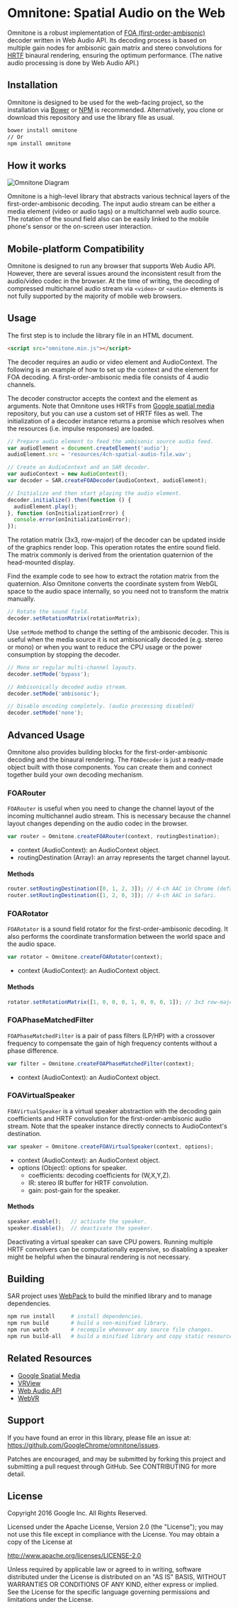 # Omnitone: Spatial Audio on the Web

Omnitone is a robust implementation of [FOA (first-order-ambisonic)](https://en.wikipedia.org/wiki/Ambisonics) decoder written in Web Audio API. Its decoding process is based on multiple gain nodes for ambisonic gain matrix and stereo convolutions for [HRTF](https://en.wikipedia.org/wiki/Head-related_transfer_function) binaural rendering, ensuring the optimum performance. (The native audio processing is done by Web Audio API.)


## Installation

Omnitone is designed to be used for the web-facing project, so the installation via [Bower](https://bower.io/) or [NPM](https://www.npmjs.com/) is recommended. Alternatively, you clone or download this repository and use the library file as usual.

```bash
bower install omnitone
// Or
npm install omnitone
```


## How it works

![Omnitone Diagram](https://raw.githubusercontent.com/GoogleChrome/omnitone/master/doc/diagram.png)

Omnitone is a high-level library that abstracts various technical layers of the first-order-ambisonic decoding. The input audio stream can be either a media element (video or audio tags) or a multichannel web audio source. The rotation of the sound field also can be easily linked to the mobile phone's sensor or the on-screen user interaction.


## Mobile-platform Compatibility

Omnitone is designed to run any browser that supports Web Audio API. However, there are several issues around the inconsistent result from the audio/video codec in the browser. At the time of writing, the decoding of compressed multichannel audio stream via `<video>` or `<audio>` elements is not fully supported by the majority of mobile web browsers.


## Usage

The first step is to include the library file in an HTML document.

```html
<script src="omnitone.min.js"></script>
```

The decoder requires an audio or video element and AudioContext. The following is an example of how to set up the context and the element for FOA decoding. A first-order-ambisonic media file consists of 4 audio channels.

The decoder constructor accepts the context and the element as arguments. Note that Omnitone uses HRTFs from [Google spatial media](https://github.com/google/spatial-media) repository, but you can use a custom set of HRTF files as well. The initialization of a decoder instance returns a promise which resolves when the resources (i.e. impulse responses) are loaded.

```js
// Prepare audio element to feed the ambisonic source audio feed.
var audioElement = document.createElement('audio');
audioElement.src = 'resources/4ch-spatial-audio-file.wav';

// Create an AudioContext and an SAR decoder.
var audioContext = new AudioContext();
var decoder = SAR.createFOADecoder(audioContext, audioElement);

// Initialize and then start playing the audio element.
decoder.initialize().then(function () {
  audioElement.play();
}, function (onInitializationError) {
  console.error(onInitializationError);
});
```

The rotation matrix (3x3, row-major) of the decoder can be updated inside of the graphics render loop. This operation rotates the entire sound field. The matrix commonly is derived from the orientation quaternion of the head-mounted display.

Find the example code to see how to extract the rotation matrix from the quaternion. Also Omnitone converts the coordinate system from WebGL space to the audio space internally, so you need not to transform the matrix manually.

```js
// Rotate the sound field.
decoder.setRotationMatrix(rotationMatrix);
```

Use `setMode` method to change the setting of the ambisonic decoder. This is useful when the media source it is not ambisonically decoded (e.g. stereo or mono) or when you want to reduce the CPU usage or the power consumption by stopping the decoder.

```js
// Mono or regular multi-channel layouts.
decoder.setMode('bypass');

// Ambisonically decoded audio stream.
decoder.setMode('ambisonic');

// Disable encoding completely. (audio processing disabled)
decoder.setMode('none');
```


## Advanced Usage

Omnitone also provides building blocks for the first-order-ambisonic decoding and the binaural rendering. The `FOADecoder` is just a ready-made object built with those components. You can create them and connect together build your own decoding mechanism. 

### FOARouter

`FOARouter` is useful when you need to change the channel layout of the incoming multichannel audio stream. This is necessary because the channel layout changes depending on the audio codec in the browser.

```js
var router = Omnitone.createFOARouter(context, routingDestination);
```

* context (AudioContext): an AudioContext object.
* routingDestination (Array): an array represents the target channel layout.

#### Methods

```js
router.setRoutingDestination([0, 1, 2, 3]); // 4-ch AAC in Chrome (default).
router.setRoutingDestination([1, 2, 0, 3]); // 4-ch AAC in Safari.
```

### FOARotator

`FOARotator` is a sound field rotator for the first-order-ambisonic decoding. It also performs the coordinate transformation between the world space and the audio space.

```js
var rotator = Omnitone.createFOARotator(context);
```

* context (AudioContext): an AudioContext object.

#### Methods

```js
rotator.setRotationMatrix([1, 0, 0, 0, 1, 0, 0, 0, 1]); // 3x3 row-major matrix.
```

### FOAPhaseMatchedFilter

`FOAPhaseMatchedFilter` is a pair of pass filters (LP/HP) with a crossover frequency to compensate the gain of high frequency contents without a phase difference.

```js
var filter = Omnitone.createFOAPhaseMatchedFilter(context);
```

* context (AudioContext): an AudioContext object.

### FOAVirtualSpeaker

`FOAVirtualSpeaker` is a virtual speaker abstraction with the decoding gain coefficients and HRTF convolution for the first-order-ambisonic audio stream. Note that the speaker instance directly connects to AudioContext's destination.

```js
var speaker = Omnitone.createFOAVirtualSpeaker(context, options);
```

* context (AudioContext): an AudioContext object.
* options (Object): options for speaker.
    - coefficients: decoding coefficients for (W,X,Y,Z).
    - IR: stereo IR buffer for HRTF convolution.
    - gain: post-gain for the speaker.

#### Methods

```js
speaker.enable();   // activate the speaker.
speaker.disable();  // deactivate the speaker.
```

Deactivating a virtual speaker can save CPU powers. Running multiple HRTF convolvers can be computationally expensive, so disabling a speaker might be helpful when the binaural rendering is not necessary.


## Building

SAR project uses [WebPack](https://webpack.github.io/) to build the minified library and to manage dependencies.

```bash
npm run install     # install dependencies.
npm run build       # build a non-minified library.
npm run watch       # recompile whenever any source file changes.
npm run build-all   # build a minified library and copy static resources.
```


## Related Resources

* [Google Spatial Media](https://github.com/google/spatial-media)
* [VRView](https://developers.google.com/vr/concepts/vrview/)
* [Web Audio API](https://webaudio.github.io/web-audio-api/)
* [WebVR](https://webvr.info/)


## Support

If you have found an error in this library, please file an issue at: https://github.com/GoogleChrome/omnitone/issues.

Patches are encouraged, and may be submitted by forking this project and submitting a pull request through GitHub. See CONTRIBUTING for more detail.


## License

Copyright 2016 Google Inc. All Rights Reserved.

Licensed under the Apache License, Version 2.0 (the "License"); you may not use this file except in compliance with the License. You may obtain a copy of the License at

http://www.apache.org/licenses/LICENSE-2.0

Unless required by applicable law or agreed to in writing, software distributed under the License is distributed on an "AS IS" BASIS, WITHOUT WARRANTIES OR CONDITIONS OF ANY KIND, either express or implied. See the License for the specific language governing permissions and limitations under the License.

